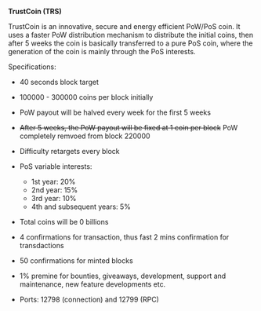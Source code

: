 **TrustCoin (TRS)**

TrustCoin is an innovative, secure and energy efficient PoW/PoS coin. It uses a faster PoW distribution mechanism to distribute the initial coins, then after 5 weeks the coin is basically transferred to a pure PoS coin, where the generation of the coin is mainly through the PoS interests.


Specifications:

- 40 seconds block target
- 100000 - 300000 coins per block initially
- PoW payout will be halved every week for the first 5 weeks
- ~~After 5 weeks, the PoW payout will be fixed at 1 coin per block~~ PoW completely remvoed from block 220000
- Difficulty retargets every block 
- PoS variable interests:
	- 1st year: 20%
	- 2nd year: 15%
	- 3rd year: 10%
	- 4th and subsequent years: 5%
- Total coins will be 0 billions
- 4 confirmations for transaction, thus fast 2 mins confirmation for transdactions
- 50 confirmations for minted blocks
- 1% premine for bounties, giveaways, development, support and maintenance, new feature developments etc.

- Ports: 12798 (connection) and 12799 (RPC)

